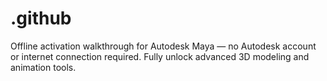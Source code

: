 # .github
Offline activation walkthrough for Autodesk Maya — no Autodesk account or internet connection required. Fully unlock advanced 3D modeling and animation tools.
